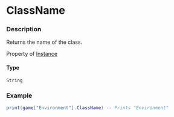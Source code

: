 # ClassName
### Description
Returns the name of the class.

Property of [Instance](/classes/Instance/)

#### Type
`String`

### Example
```lua
print(game["Environment"].ClassName) -- Prints "Environment"
```
